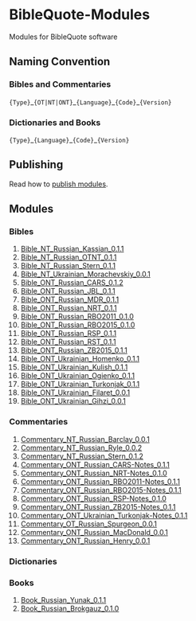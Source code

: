 # BibleQuote-Modules

Modules for BibleQuote software

## Naming Convention

### Bibles and Commentaries

`{Type}`\_`{OT|NT|ONT}`\_`{Language}`\_`{Code}`\_`{Version}`

### Dictionaries and Books

`{Type}`\_`{Language}`\_`{Code}`\_`{Version}`

## Publishing

Read how to [publish modules](./PUBLISH.md).

## Modules

### Bibles

1. [Bible_NT_Russian_Kassian_0.1.1](https://github.com/BibleQuote/BibleQuote-Modules/raw/master/modules/Bible_NT_Russian_Kassian_0.1.1.7z)
1. [Bible_NT_Russian_OTNT_0.1.1](https://github.com/BibleQuote/BibleQuote-Modules/raw/master/modules/Bible_NT_Russian_OTNT_0.1.1.7z)
1. [Bible_NT_Russian_Stern_0.1.1](https://github.com/BibleQuote/BibleQuote-Modules/raw/master/modules/Bible_NT_Russian_Stern_0.1.1.7z)
1. [Bible_NT_Ukrainian_Morachevskiy_0.0.1](https://github.com/BibleQuote/BibleQuote-Modules/raw/master/modules/Bible_NT_Ukrainian_Morachevskiy_0.0.1.7z)
1. [Bible_ONT_Russian_CARS_0.1.2](https://github.com/BibleQuote/BibleQuote-Modules/raw/master/modules/Bible_ONT_Russian_CARS_0.1.2.7z)
1. [Bible_ONT_Russian_JBL_0.1.1](https://github.com/BibleQuote/BibleQuote-Modules/raw/master/modules/Bible_ONT_Russian_JBL_0.1.1.7z)
1. [Bible_ONT_Russian_MDR_0.1.1](https://github.com/BibleQuote/BibleQuote-Modules/raw/master/modules/Bible_ONT_Russian_MDR_0.1.1.7z)
1. [Bible_ONT_Russian_NRT_0.1.1](https://github.com/BibleQuote/BibleQuote-Modules/raw/master/modules/Bible_ONT_Russian_NRT_0.1.1.7z)
1. [Bible_ONT_Russian_RBO2011_0.1.0](https://github.com/BibleQuote/BibleQuote-Modules/raw/master/modules/Bible_ONT_Russian_RBO2011_0.1.0.7z)
1. [Bible_ONT_Russian_RBO2015_0.1.0](https://github.com/BibleQuote/BibleQuote-Modules/raw/master/modules/Bible_ONT_Russian_RBO2015_0.1.0.7z)
1. [Bible_ONT_Russian_RSP_0.1.1](https://github.com/BibleQuote/BibleQuote-Modules/raw/master/modules/Bible_ONT_Russian_RSP_0.1.1.7z)
1. [Bible_ONT_Russian_RST_0.1.1](https://github.com/BibleQuote/BibleQuote-Modules/raw/master/modules/Bible_ONT_Russian_RST_0.1.1.7z)
1. [Bible_ONT_Russian_ZB2015_0.1.1](https://github.com/BibleQuote/BibleQuote-Modules/raw/master/modules/Bible_ONT_Russian_ZB2015_0.1.1.7z)
1. [Bible_ONT_Ukrainian_Homenko_0.1.1](https://github.com/BibleQuote/BibleQuote-Modules/raw/master/modules/Bible_ONT_Ukrainian_Homenko_0.1.1.7z)
1. [Bible_ONT_Ukrainian_Kulish_0.1.1](https://github.com/BibleQuote/BibleQuote-Modules/raw/master/modules/Bible_ONT_Ukrainian_Kulish_0.1.1.7z)
1. [Bible_ONT_Ukrainian_Ogienko_0.1.1](https://github.com/BibleQuote/BibleQuote-Modules/raw/master/modules/Bible_ONT_Ukrainian_Ogienko_0.1.1.7z)
1. [Bible_ONT_Ukrainian_Turkonjak_0.1.1](https://github.com/BibleQuote/BibleQuote-Modules/raw/master/modules/Bible_ONT_Ukrainian_Turkonjak_0.1.1.7z)
1. [Bible_ONT_Ukrainian_Filaret_0.0.1](https://github.com/BibleQuote/BibleQuote-Modules/raw/master/modules/Bible_ONT_Ukrainian_Filaret_0.0.1.7z)
1. [Bible_ONT_Ukrainian_Gihzi_0.0.1](https://github.com/BibleQuote/BibleQuote-Modules/raw/master/modules/Bible_ONT_Ukrainian_Gihzi_0.0.1.7z)

### Commentaries

1. [Commentary_NT_Russian_Barclay_0.0.1](https://github.com/BibleQuote/BibleQuote-Modules/raw/master/modules/Commentary_NT_Russian_Barclay_0.0.1.7z)
1. [Commentary_NT_Russian_Ryle_0.0.2](https://github.com/BibleQuote/BibleQuote-Modules/raw/master/modules/Commentary_NT_Russian_Ryle_0.0.2.7z)
1. [Commentary_NT_Russian_Stern_0.1.2](https://github.com/BibleQuote/BibleQuote-Modules/raw/master/modules/Commentary_NT_Russian_Stern_0.1.2.7z)
1. [Commentary_ONT_Russian_CARS-Notes_0.1.1](https://github.com/BibleQuote/BibleQuote-Modules/raw/master/modules/Commentary_ONT_Russian_CARS-Notes_0.1.1.7z)
1. [Commentary_ONT_Russian_NRT-Notes_0.1.0](https://github.com/BibleQuote/BibleQuote-Modules/raw/master/modules/Commentary_ONT_Russian_NRT-Notes_0.1.0.7z)
1. [Commentary_ONT_Russian_RBO2011-Notes_0.1.1](https://github.com/BibleQuote/BibleQuote-Modules/raw/master/modules/Commentary_ONT_Russian_RBO2011-Notes_0.1.1.7z)
1. [Commentary_ONT_Russian_RBO2015-Notes_0.1.1](https://github.com/BibleQuote/BibleQuote-Modules/raw/master/modules/Commentary_ONT_Russian_RBO2015-Notes_0.1.1.7z)
1. [Commentary_ONT_Russian_RSP-Notes_0.1.0](https://github.com/BibleQuote/BibleQuote-Modules/raw/master/modules/Commentary_ONT_Russian_RSP-Notes_0.1.0.7z)
1. [Commentary_ONT_Russian_ZB2015-Notes_0.1.1](https://github.com/BibleQuote/BibleQuote-Modules/raw/master/modules/Commentary_ONT_Russian_ZB2015-Notes_0.1.1.7z)
1. [Commentary_ONT_Ukrainian_Turkonjak-Notes_0.1.1](https://github.com/BibleQuote/BibleQuote-Modules/raw/master/modules/Commentary_ONT_Ukrainian_Turkonjak-Notes_0.1.1.7z)
1. [Commentary_OT_Russian_Spurgeon_0.0.1](https://github.com/BibleQuote/BibleQuote-Modules/raw/master/modules/Commentary_OT_Russian_Spurgeon_0.0.1.7z)
1. [Commentary_ONT_Russian_MacDonald_0.0.1](https://github.com/BibleQuote/BibleQuote-Modules/raw/master/modules/Commentary_ONT_Russian_MacDonald_0.0.1.7z)
1. [Commentary_ONT_Russian_Henry_0.0.1](https://github.com/BibleQuote/BibleQuote-Modules/raw/master/modules/Commentary_ONT_Russian_Henry_0.0.1.7z)

### Dictionaries

### Books

1. [Book_Russian_Yunak_0.1.1](https://github.com/BibleQuote/BibleQuote-Modules/raw/master/modules/Book_Russian_Yunak_0.1.1.7z)
1. [Book_Russian_Brokgauz_0.1.0](https://github.com/BibleQuote/BibleQuote-Modules/raw/master/modules/Book_Russian_Brokgauz_0.1.0.7z)
